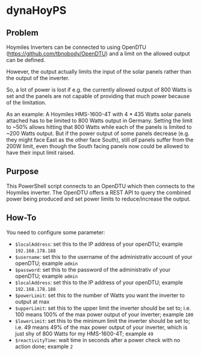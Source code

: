 # dynaHoyPS
## Problem
Hoymiles Inverters can be connected to using OpenDTU (https://github.com/tbnobody/OpenDTU) and a limit on the allowed output can be defined.

However, the output actually limits the input of the solar panels rather than the output of the inverter.

So, a lot of power is lost if e.g. the currently allowed output of 800 Watts is set and the panels are not capable of providing that much power because of the limitation.

As an example: A Hoymiles HMS-1600-4T with 4 * 435 Watts solar panels attached has to be limited to 800 Watts output in Germany.
Setting the limit to ~50% allows hitting that 800 Watts while each of the panels is limited to ~200 Watts output.
But if the power output of some panels decrease (e.g. they might face East as the other face South), still *all* panels suffer from the 200W limit, even though the South facing panels now could be allowed to have their input limit raised.

## Purpose
This PowerShell script connects to an OpenDTU which then connects to the Hoymiles inverter. The OpenDTU offers a REST API to query the combined power being produced and set power limits to reduce/increase the output.

## How-To

You need to configure some parameter:
  - `$localAddress`: set this to the IP address of your openDTU; example `192.168.178.188`
  - `$username`: set this to the username of the administrativ account of your openDTU; example `admin`
  - `$password`: set this to the password of the administrativ of your openDTU; example `admin`
  - `$localAddress`: set this to the IP address of your openDTU; example `192.168.178.188`
  - `$powerLimit`: set this to the number of Watts you want the inverter to output at max
  - `$upperLimit`: set this to the upper limit the inverter should be set to; i.e. 100 means 100% of the max power output of your inverter; example `100`
  - `$lowerLimit`: set this to the minimum limit the inverter should be set to; i.e. 49 means 49% of the max power output of your inverter, which is just shy of 800 Watts for my HMS-1600-4T; example `49`
  - `$reactivityTime`: wait time in seconds after a power check with no action done; example `2`
